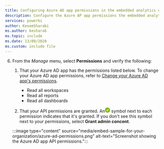 ```yaml
---
title: Configuring Azure AD app permissions in the embedded analytics embed for your organization tutorial
description: Configure the Azure AP app permissions the embedded analytics embed for your organization tutorial.
services: powerbi
author: KesemSharabi
ms.author: kesharab
ms.topic: include
ms.date: 13/09/2020
ms.custom: include file
---
```


6. From the *Manage* menu, select **Permissions** and verify the following:

    1. That your Azure AD app has the permissions listed below. To change your Azure AD app permissions, refer to [Change your Azure AD app's permissions](../developer/embedded/register-app.md#change-your-azure-ad-apps-permissions).

        * Read all workspaces
        * Read all reports
        * Read all dashboards

    2. That your API permissions are granted. An![Applies to](media/yes.png) symbol next to each permission indicates that it's granted. If you don't see this symbol next to your permissions, select **Grant admin concent**.

    :::image type="content" source="media/embed-sample-for-your-organization/azure-ad-permissions.png" alt-text="Screenshot showing the Azure AD app API permissions.":::